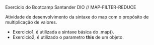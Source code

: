 Exercicio do Bootcamp Santander DIO // MAP-FILTER-REDUCE

Atividade de desenvolvimento da sintaxe do map com o propósito de multiplicação de valores.

- Exercicio1, é utilizada a sintaxe básica do .map().
- Exercicio2, é utilizado o parametro **this** de um objeto.